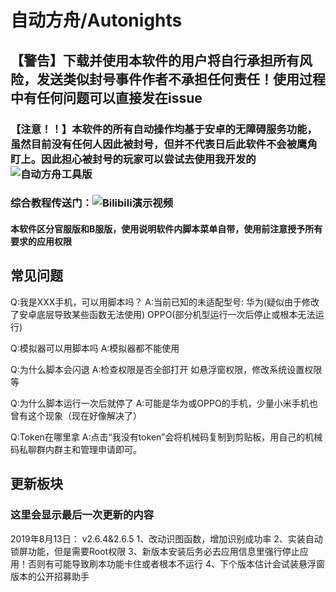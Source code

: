 # 自动方舟/Autonights
## 【警告】下载并使用本软件的用户将自行承担所有风险，发送类似封号事件作者不承担任何责任！使用过程中有任何问题可以直接发在issue
### 【注意！！】本软件的所有自动操作均基于安卓的无障碍服务功能，虽然目前没有任何人因此被封号，但并不代表日后此软件不会被鹰角盯上。因此担心被封号的玩家可以尝试去使用我开发的![自动方舟工具版](https://www.github.com/ParticleG/AutonightsToolbox)
### 综合教程传送门：![Bilibili演示视频](https://www.bilibili.com/video/av61367241/)
#### 本软件区分官服版和B服版，使用说明软件内脚本菜单自带，使用前注意授予所有要求的应用权限

## 常见问题
Q:我是XXX手机，可以用脚本吗？
A:当前已知的未适配型号:
华为(疑似由于修改了安卓底层导致某些函数无法使用)
OPPO(部分机型运行一次后停止或根本无法运行)

Q:模拟器可以用脚本吗
A:模拟器都不能使用

Q:为什么脚本会闪退
A:检查权限是否全部打开 如悬浮窗权限，修改系统设置权限等

Q:为什么脚本运行一次后就停了
A:可能是华为或OPPO的手机，少量小米手机也曾有这个现象（现在好像解决了）

Q:Token在哪里拿
A:点击“我没有token”会将机械码复制到剪贴板，用自己的机械码私聊群内群主和管理申请即可。

## 更新板块
### 这里会显示最后一次更新的内容
2019年8月13日：
v2.6.4&2.6.5
1、改动识图函数，增加识别成功率
2、实装自动锁屏功能，但是需要Root权限
3、新版本安装后务必去应用信息里强行停止应用！否则有可能导致刷本功能卡住或者根本不运行
4、下个版本估计会试装悬浮窗版本的公开招募助手
